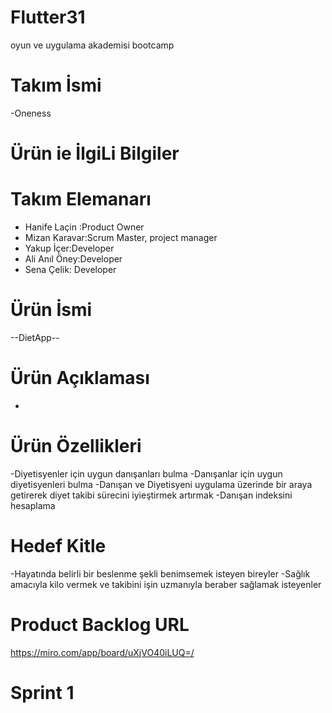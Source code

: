 # Flutter31
oyun ve uygulama akademisi bootcamp
 # Takım İsmi
  -Oneness
 # Ürün ie İlgiLi Bilgiler
 
 # Takım Elemanarı
 - Hanife Laçin :Product Owner
 - Mizan Karavar:Scrum Master, project manager
 - Yakup İçer:Developer
 - Ali Anıl Öney:Developer
 - Sena Çelik: Developer
# Ürün İsmi
--DietApp--
# Ürün Açıklaması
- 





# Ürün Özellikleri
-Diyetisyenler için uygun danışanları bulma
-Danışanlar için uygun diyetisyenleri bulma
-Danışan ve Diyetisyeni uygulama üzerinde bir araya getirerek diyet takibi sürecini iyieştirmek artırmak
-Danışan indeksini hesaplama 
# Hedef Kitle
-Hayatında belirli bir beslenme şekli benimsemek isteyen bireyler
-Sağlık amacıyla kilo vermek ve takibini işin uzmanıyla beraber sağlamak isteyenler
# Product Backlog URL
https://miro.com/app/board/uXjVO40iLUQ=/
# Sprint 1
